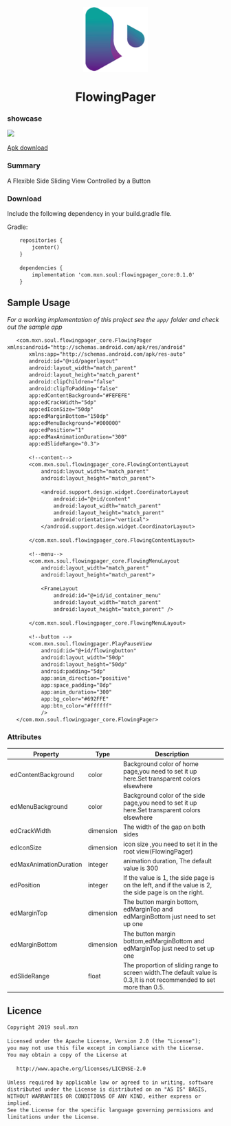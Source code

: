 <p align="center"><img width="150"src="/art/flowingpager_icon.png"></p>
<h1 align="center">FlowingPager</h1>


### showcase
<img height="500" src="/art/flowingpager.gif"></img>  

<p><a href="/art/flowingpager-0.1.0.apk" target="_blank" >Apk download</a></p>


### Summary
A Flexible Side Sliding View Controlled by a Button

### Download
Include the following dependency in your build.gradle file.

Gradle:

```Gradle
    repositories {
        jcenter()
    }

    dependencies {
        implementation 'com.mxn.soul:flowingpager_core:0.1.0'
    }
```

## Sample Usage  

*For a working implementation of this project see the `app/` folder and check out the sample app*


```
   <com.mxn.soul.flowingpager_core.FlowingPager xmlns:android="http://schemas.android.com/apk/res/android"
       xmlns:app="http://schemas.android.com/apk/res-auto"
       android:id="@+id/pagerlayout"
       android:layout_width="match_parent"
       android:layout_height="match_parent"
       android:clipChildren="false"
       android:clipToPadding="false"
       app:edContentBackground="#FEFEFE"
       app:edCrackWidth="5dp"
       app:edIconSize="50dp"
       app:edMarginBottom="150dp"
       app:edMenuBackground="#000000"
       app:edPosition="1"
       app:edMaxAnimationDuration="300"
       app:edSlideRange="0.3">
   
       <!--content-->
       <com.mxn.soul.flowingpager_core.FlowingContentLayout
           android:layout_width="match_parent"
           android:layout_height="match_parent">
   
           <android.support.design.widget.CoordinatorLayout
               android:id="@+id/content"
               android:layout_width="match_parent"
               android:layout_height="match_parent"
               android:orientation="vertical">
           </android.support.design.widget.CoordinatorLayout>
   
       </com.mxn.soul.flowingpager_core.FlowingContentLayout>
   
       <!--menu-->
       <com.mxn.soul.flowingpager_core.FlowingMenuLayout
           android:layout_width="match_parent"
           android:layout_height="match_parent">
   
           <FrameLayout
               android:id="@+id/id_container_menu"
               android:layout_width="match_parent"
               android:layout_height="match_parent" />
   
       </com.mxn.soul.flowingpager_core.FlowingMenuLayout>
   
       <!--button -->
       <com.mxn.soul.flowingpager.PlayPauseView
           android:id="@+id/flowingbutton"
           android:layout_width="50dp"
           android:layout_height="50dp"
           android:padding="5dp"
           app:anim_direction="positive"
           app:space_padding="8dp"
           app:anim_duration="300"
           app:bg_color="#692FFE"
           app:btn_color="#ffffff"
           />
   </com.mxn.soul.flowingpager_core.FlowingPager>

```


### Attributes
Property | Type | Description
--- | --- | ---
edContentBackground | color | Background color of home page,you need to set it up here.Set transparent colors elsewhere
edMenuBackground | color | Background color of the side page,you need to set it up here.Set transparent colors elsewhere
edCrackWidth | dimension | The width of the gap on both sides
edIconSize | dimension | icon size ,you need to set it in the root view(FlowingPager)
edMaxAnimationDuration | integer | animation duration, The default value is 300
edPosition | integer | If the value is 1, the side page is on the left, and if the value is 2, the side page is on the right.
edMarginTop | dimension | The button margin bottom, edMarginTop and edMarginBottom just need to set up one
edMarginBottom | dimension | The button margin bottom,edMarginBottom and edMarginTop just need to set up one
edSlideRange | float | The proportion of sliding range to screen width.The default value is 0.3,It is not recommended to set more than 0.5.


## Licence
```
Copyright 2019 soul.mxn

Licensed under the Apache License, Version 2.0 (the "License");
you may not use this file except in compliance with the License.
You may obtain a copy of the License at

   http://www.apache.org/licenses/LICENSE-2.0

Unless required by applicable law or agreed to in writing, software
distributed under the License is distributed on an "AS IS" BASIS,
WITHOUT WARRANTIES OR CONDITIONS OF ANY KIND, either express or implied.
See the License for the specific language governing permissions and
limitations under the License.
```






